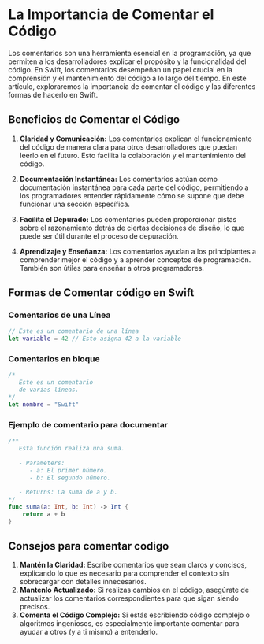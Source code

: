 # La Importancia de Comentar el Código

Los comentarios son una herramienta esencial en la programación, ya que permiten a los desarrolladores explicar el propósito y la funcionalidad del código. En Swift, los comentarios desempeñan un papel crucial en la comprensión y el mantenimiento del código a lo largo del tiempo. En este artículo, exploraremos la importancia de comentar el código y las diferentes formas de hacerlo en Swift.

## Beneficios de Comentar el Código

1. **Claridad y Comunicación:** Los comentarios explican el funcionamiento del código de manera clara para otros desarrolladores que puedan leerlo en el futuro. Esto facilita la colaboración y el mantenimiento del código.

2. **Documentación Instantánea:** Los comentarios actúan como documentación instantánea para cada parte del código, permitiendo a los programadores entender rápidamente cómo se supone que debe funcionar una sección específica.

3. **Facilita el Depurado:** Los comentarios pueden proporcionar pistas sobre el razonamiento detrás de ciertas decisiones de diseño, lo que puede ser útil durante el proceso de depuración.

4. **Aprendizaje y Enseñanza:** Los comentarios ayudan a los principiantes a comprender mejor el código y a aprender conceptos de programación. También son útiles para enseñar a otros programadores.

## Formas de Comentar código en Swift

### Comentarios de una Línea

```swift
// Este es un comentario de una línea
let variable = 42 // Esto asigna 42 a la variable
```
### Comentarios en bloque

```swift
/*
   Este es un comentario
   de varias líneas.
*/
let nombre = "Swift"
```
### Ejemplo de comentario para documentar

```swift
/**
   Esta función realiza una suma.
   
   - Parameters:
      - a: El primer número.
      - b: El segundo número.
   
   - Returns: La suma de a y b.
*/
func suma(a: Int, b: Int) -> Int {
    return a + b
}
```
## Consejos para comentar codigo
1. **Mantén la Claridad:** Escribe comentarios que sean claros y concisos, explicando lo que es necesario para comprender el contexto sin sobrecargar con detalles innecesarios.
2. **Mantenlo Actualizado:** Si realizas cambios en el código, asegúrate de actualizar los comentarios correspondientes para que sigan siendo precisos.
3. **Comenta el Código Complejo:** Si estás escribiendo código complejo o algoritmos ingeniosos, es especialmente importante comentar para ayudar a otros (y a ti mismo) a entenderlo.
